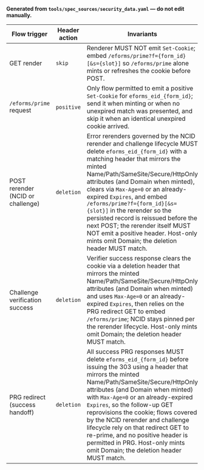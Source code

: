 **Generated from `tools/spec_sources/security_data.yaml` — do not edit manually.**
<!-- BEGIN GENERATED: cookie-header-actions -->
| Flow trigger | Header action | Invariants |
|--------------|---------------|------------|
| <a id="sec-cookie-header-get-render"></a>GET render | `skip` | Renderer MUST NOT emit `Set-Cookie`; embed `/eforms/prime?f={form_id}[&s={slot}]` so `/eforms/prime` alone mints or refreshes the cookie before POST. |
| <a id="sec-cookie-header-prime"></a>`/eforms/prime` request | `positive` | Only flow permitted to emit a positive `Set-Cookie` for `eforms_eid_{form_id}`; send it when minting or when no unexpired match was presented, and skip it when an identical unexpired cookie arrived. |
| <a id="sec-cookie-header-post-rerender"></a>POST rerender (NCID or challenge) | `deletion` | Error rerenders governed by the NCID rerender and challenge lifecycle MUST delete `eforms_eid_{form_id}` with a matching header that mirrors the minted Name/Path/SameSite/Secure/HttpOnly attributes (and Domain when minted), clears via `Max-Age=0` or an already-expired `Expires`, and embed `/eforms/prime?f={form_id}[&s={slot}]` in the rerender so the persisted record is reissued before the next POST; the rerender itself MUST NOT emit a positive header. Host-only mints omit Domain; the deletion header MUST match. |
| <a id="sec-cookie-header-challenge-success"></a>Challenge verification success | `deletion` | Verifier success response clears the cookie via a deletion header that mirrors the minted Name/Path/SameSite/Secure/HttpOnly attributes (and Domain when minted) and uses `Max-Age=0` or an already-expired `Expires`, then relies on the PRG redirect GET to embed `/eforms/prime`; NCID stays pinned per the rerender lifecycle. Host-only mints omit Domain; the deletion header MUST match. |
| <a id="sec-cookie-header-prg-redirect"></a>PRG redirect (success handoff) | `deletion` | All success PRG responses MUST delete `eforms_eid_{form_id}` before issuing the 303 using a header that mirrors the minted Name/Path/SameSite/Secure/HttpOnly attributes (and Domain when minted) with `Max-Age=0` or an already-expired `Expires`, so the follow-up GET reprovisions the cookie; flows covered by the NCID rerender and challenge lifecycle rely on that redirect GET to re-prime, and no positive header is permitted in PRG. Host-only mints omit Domain; the deletion header MUST match. |
<!-- END GENERATED: cookie-header-actions -->
